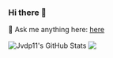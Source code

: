 ### Hi there 👋

💬 Ask me anything here: [here](https://github.com/jvdp11/jvdp11/issues)

<img align="center" src="https://github-readme-stats.vercel.app/api?username=jvdp11&show_icons=true&line_height=33&count_private=true&theme=tokyonight" alt="Jvdp11's GitHub Stats" />    


<img align="center" src="https://github-readme-stats.vercel.app/api/top-langs/?username=jvdp11&count_private=true&langs_count=4&line_height=35&theme=tokyonight" />
